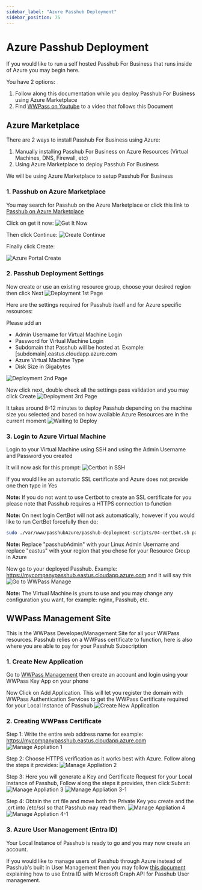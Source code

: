 ```yaml
---
sidebar_label: "Azure Passhub Deployment"
sidebar_position: 75
---
```


# Azure Passhub Deployment

If you would like to run a self hosted Passhub For Business that runs inside of Azure you may begin here.

You have 2 options:

1. Follow along this documentation while you deploy Passhub For Business using Azure Marketplace 
2. Find [WWPass on Youtube](https://www.youtube.com/@WorldWidePass) to a video that follows this Document

## Azure Marketplace

There are 2 ways to install Passhub For Business using Azure:

1. Manually installing Passhub For Business on Azure Resources (Virtual Machines, DNS, Firewall, etc)
2. Using Azure Marketplace to deploy Passhub For Business

We will be using Azure Marketplace to setup Passhub For Business

### 1. Passhub on Azure Marketplace
You may search for Passhub on the Azure Marketplace or click this link to [Passhub on Azure Marketplace](https://azuremarketplace.microsoft.com/en-us/marketplace/apps/wwpass.passhub-for-business?tab=Overview)

Click on get it now:
![Get It Now](/img/azureMarketplace/get_it_now.png)

Then click Continue:
![Create Continue](/img/azureMarketplace/create_continue.png)

Finally click Create:

![Azure Portal Create](/img/azureMarketplace/azure_portal_create.png)

### 2. Passhub Deployment Settings

Now create or use an existing resource group, choose your desired region then click Next 
![Deployment 1st Page](/img/azureMarketplace/page1_deploy.png)

Here are the settings required for Passhub itself and for Azure specific resources:

Please add an 
 - Admin Username for Virtual Machine Login
 - Password for Virtual Machine Login
 - Subdomain that Passhub will be hosted at. Example: [subdomain].eastus.cloudapp.azure.com
 - Azure Virtual Machine Type
 - Disk Size in Gigabytes

![Deployment 2nd Page](/img/azureMarketplace/page2_deploy.png)

Now click next, double check all the settings pass validation and you may click Create
![Deployment 3rd Page](/img/azureMarketplace/page3_deploy.png)

It takes around 8-12 minutes to deploy Passhub depending on the machine size you selected and based on how available Azure Resources are in the current moment 
![Waiting to Deploy](/img/azureMarketplace/deployment.png)

### 3. Login to Azure Virtual Machine

Login to your Virtual Machine using SSH and using the Admin Username and Password you created

It will now ask for this prompt: 
![Certbot in SSH](/img/azureMarketplace/certbot_terminal.png)

If you would like an automatic SSL certificate and Azure does not provide one then type in Yes

**Note:** If you do not want to use Certbot to create an SSL certificate for you please note that Passhub requires a HTTPS connection to function

**Note:** On next login CertBot will not ask automatically, however if you would like to run CertBot forcefully then do:

```bash
sudo ./var/www/passhubAzure/passhub-deployment-scripts/04-certbot.sh passhubAdmin eastus
```

**Note:** Replace "passhubAdmin" with your Linux Admin Username and replace "eastus" with your region that you chose for your Resource Group in Azure


Now go to your deployed Passhub. Example: https://mycompanypasshub.eastus.cloudapp.azure.com and it will say this 
![Go to WWPass Manage](/img/azureMarketplace/goto_manage.png)

**Note:** The Virtual Machine is yours to use and you may change any configuration you want, for example: nginx, Passhub, etc. 

## WWPass Management Site

This is the WWPass Developer/Management Site for all your WWPass resources. Passhub relies on a WWPass certificate to function, here is also where you are able to pay for your Passhub Subscription

### 1. Create New Application

Go to [WWPass Management](https://manage.wwpass.com) then create an account and login using your WWPass Key App on your phone

Now Click on Add Application. This will let you register the domain with WWPass Authentication Services to get the WWPass Certificate required for your Local Instance of Passhub 
![Create New Application](/img/azureMarketplace/manage_application.png)

### 2. Creating WWPass Certificate

Step 1: Write the entire web address name for example: https://mycompanypasshub.eastus.cloudapp.azure.com 
![Manage Appliation 1](/img/azureMarketplace/manage1.png)

Step 2: Choose HTTPS verification as it works best with Azure. Follow along the steps it provides:
![Manage Appliation 2](/img/azureMarketplace/manage2.png)

Step 3: Here you will generate a Key and Certificate Request for your Local Instance of Passhub, Follow along the steps it provides, then click Submit:
![Manage Appliation 3](/img/azureMarketplace/manage3.png)
![Manage Appliation 3-1](/img/azureMarketplace/manage3-1.png)


Step 4: Obtain the crt file and move both the Private Key you create and the .crt into /etc/ssl so that Passhub may read them.
![Manage Appliation 4](/img/azureMarketplace/manage4.png)
![Manage Appliation 4-1](/img/azureMarketplace/manage4-1.png)

### 3. Azure User Management (Entra ID)

Your Local Instance of Passhub is ready to go and you may now create an account.

If you would like to manage users of Passhub through Azure instead of Passhub's built in User Management then you may follow [this document](https://passhub.net/doc/passhub-business#deploying-passhub-with-microsoft-api) explaining how to use Entra ID with Microsoft Graph API for Passhub User management.